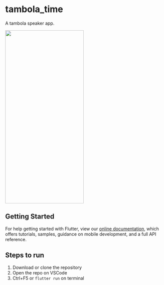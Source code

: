 # tambola_time

A tambola speaker app.

<img src="https://user-images.githubusercontent.com/23309033/154791092-3ded5281-02cf-40dd-b2bb-819cff8dfbf3.png" width="250" height="550">



## Getting Started
For help getting started with Flutter, view our
[online documentation](https://flutter.dev/docs), which offers tutorials,
samples, guidance on mobile development, and a full API reference.

## Steps to run

 1. Download or clone the repository
 2. Open the repo on VSCode
 3. Ctrl+F5 or `flutter run` on terminal
